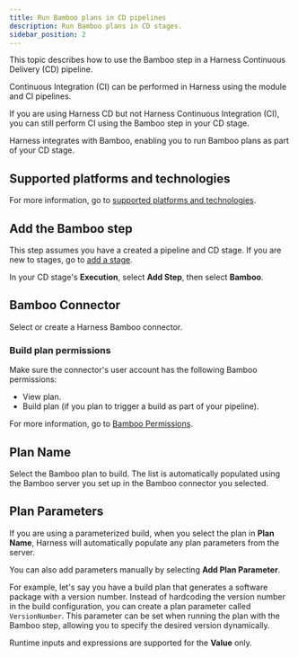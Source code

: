 ```yaml
---
title: Run Bamboo plans in CD pipelines
description: Run Bamboo plans in CD stages.
sidebar_position: 2
---
```


This topic describes how to use the Bamboo step in a Harness Continuous Delivery (CD) pipeline.

Continuous Integration (CI) can be performed in Harness using the module and CI pipelines.

If you are using Harness CD but not Harness Continuous Integration (CI), you can still perform CI using the Bamboo step in your CD stage.

Harness integrates with Bamboo, enabling you to run Bamboo plans as part of your CD stage.

## Supported platforms and technologies

For more information, go to [supported platforms and technologies](/docs/getting-started/supported-platforms-and-technologies).

## Add the Bamboo step

This step assumes you have a created a pipeline and CD stage. If you are new to stages, go to [add a stage](https://developer.harness.io/docs/platform/Pipelines/add-a-stage).

In your CD stage's **Execution**, select **Add Step**, then select **Bamboo**.

## Bamboo Connector

Select or create a Harness Bamboo connector.

### Build plan permissions

Make sure the connector's user account has the following Bamboo permissions:

- View plan.
- Build plan (if you plan to trigger a build as part of your pipeline).

For more information, go to [Bamboo Permissions](https://confluence.atlassian.com/bamboo/bamboo-permissions-369296034.html).

## Plan Name

Select the Bamboo plan to build. The list is automatically populated using the Bamboo server you set up in the Bamboo connector you selected.

## Plan Parameters

If you are using a parameterized build, when you select the plan in **Plan Name**, Harness will automatically populate any plan parameters from the server.

You can also add parameters manually by selecting **Add Plan Parameter**.

For example, let's say you have a build plan that generates a software package with a version number. Instead of hardcoding the version number in the build configuration, you can create a plan parameter called `VersionNumber`. This parameter can be set when running the plan with the Bamboo step, allowing you to specify the desired version dynamically.

Runtime inputs and expressions are supported for the **Value** only.



